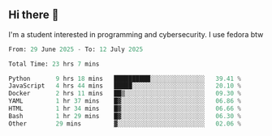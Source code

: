 ## Hi there 👋

I'm a student interested in programming and cybersecurity. I use fedora btw
<!--START_SECTION:waka-->

```python
From: 29 June 2025 - To: 12 July 2025

Total Time: 23 hrs 7 mins

Python       9 hrs 18 mins   ██████████░░░░░░░░░░░░░░░   39.41 %
JavaScript   4 hrs 44 mins   █████░░░░░░░░░░░░░░░░░░░░   20.10 %
Docker       2 hrs 11 mins   ██▒░░░░░░░░░░░░░░░░░░░░░░   09.30 %
YAML         1 hr 37 mins    █▓░░░░░░░░░░░░░░░░░░░░░░░   06.86 %
HTML         1 hr 34 mins    █▓░░░░░░░░░░░░░░░░░░░░░░░   06.66 %
Bash         1 hr 29 mins    █▓░░░░░░░░░░░░░░░░░░░░░░░   06.30 %
Other        29 mins         ▓░░░░░░░░░░░░░░░░░░░░░░░░   02.06 %
```

<!--END_SECTION:waka-->
